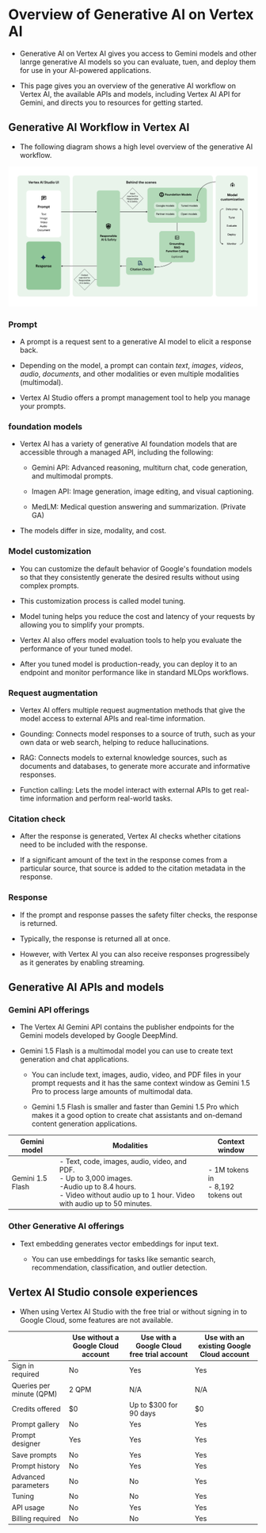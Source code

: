 # Overview of Generative AI on Vertex AI

- Generative AI on Vertex AI gives you access to Gemini models and other lanrge generative AI models so you can evaluate, tuen, and deploy them for use in your AI-powered applications.

- This page gives you an overview of the generative AI workflow on Vertex AI, the available APIs and models, including Vertex AI API for Gemini, and directs you to resources for getting started.

## Generative AI Workflow in Vertex AI

- The following diagram shows a high level overview of the generative AI workflow.

![generative-ai-workflow](images/generative-ai-workflow.png)

### Prompt

- A prompt is a request sent to a generative AI model to elicit a response back.

- Depending on the model, a prompt can contain *text*, *images*, *videos*, *audio*, *documents*, and other modalities or even multiple modalities (multimodal).

- Vertex AI Studio offers a prompt management tool to help you manage your prompts.

### foundation models

- Vertex AI has a variety of generative AI foundation models that are accessible through a managed API, including the following:

    - Gemini API: Advanced reasoning, multiturn chat, code generation, and multimodal prompts.

    - Imagen API: Image generation, image editing, and visual captioning.

    - MedLM: Medical question answering and summarization. (Private GA)

- The models differ in size, modality, and cost.

### Model customization

- You can customize the default behavior of Google's foundation models so that they consistently generate the desired results without using complex prompts.

- This customization process is called model tuning.

- Model tuning helps you reduce the cost and latency of your requests by allowing you to simplify your prompts.

- Vertex AI also offers model evaluation tools to help you evaluate the performance of your tuned model.

- After you tuned model is production-ready, you can deploy it to an endpoint and monitor performance like in standard MLOps workflows.

### Request augmentation

- Vertex AI offers multiple request augmentation methods that give the model access to external APIs and real-time information.

- Gounding: Connects model responses to a source of truth, such as your own data or web search, helping to reduce hallucinations.

- RAG: Connects models to external knowledge sources, such as documents and databases, to generate more accurate and informative responses.

- Function calling: Lets the model interact with external APIs to get real-time information and perform real-world tasks.

### Citation check

- After the response is generated, Vertex AI checks whether citations need to be included with the response.

- If a significant amount of the text in the response comes from a particular source, that source is added to the citation metadata in the response.

### Response

- If the prompt and response passes the safety filter checks, the response is returned.

- Typically, the response is returned all at once.

- However, with Vertex AI you can also receive responses progressibely as it generates by enabling streaming.

## Generative AI APIs and models

### Gemini API offerings

- The Vertex AI Gemini API contains the publisher endpoints for the Gemini models developed by Google DeepMind.

- Gemini 1.5 Flash is a multimodal model you can use to create text generation and chat applications.

    - You can include text, images, audio, video, and PDF files in your prompt requests and it has the same context window as Gemini 1.5 Pro to process large amounts of multimodal data.

    - Gemini 1.5 Flash is smaller and faster than Gemini 1.5 Pro which makes it a good option to create chat assistants and on-demand content generation applications.

|Gemini model|Modalities|Context window|
|-|-|-|
|Gemini 1.5 Flash|- Text, code, images, audio, video, and PDF.<br>- Up to 3,000 images.<br>-Audio up to 8.4 hours.<br>- Video without audio up to 1 hour. Video with audio up to 50 minutes.|- 1M tokens in<br>- 8,192 tokens out|

### Other Generative AI offerings

- Text embedding generates vector embeddings for input text.

    - You can use embeddings for tasks like semantic search, recommendation, classification, and outlier detection.

## Vertex AI Studio console experiences

- When using Vertex AI Studio with the free trial or without signing in to Google Cloud, some features are not available.

| |Use without a Google Cloud account|Use with a Google Cloud free trial account|Use with an existing Google Cloud account|
|-|-|-|-|
|Sign in required|No|Yes|Yes|
|Queries per minute (QPM)|2 QPM|N/A|N/A|
|Credits offered|$0|Up to $300 for 90 days|$0|
|Prompt gallery|No|Yes|Yes|
|Prompt designer|Yes|Yes|Yes|
|Save prompts|No|Yes|Yes|
|Prompt history|No|Yes|Yes|
|Advanced parameters|No|No|Yes|
|Tuning|No|No|Yes|
|API usage|No|Yes|Yes|
|Billing required|No|No|Yes|
